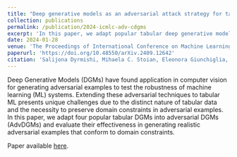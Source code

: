 ```yaml
---
title: "Deep generative models as an adversarial attack strategy for tabular machine learning"
collection: publications
permalink: /publication/2024-icmlc-adv-cdgms
excerpt: 'In this paper, we adapt popular tabular deep generative models (DGMs) into adversarial DGMs and evaluate their effectiveness in generating realistic adversarial examples that conform to domain constraints.'
date: 2024-01-28
venue: 'The Proceedings of International Conference on Machine Learning and Cybernetics'
paperurl: 'https://doi.org/10.48550/arXiv.2409.12642'
citation: 'Salijona Dyrmishi, Mihaela C. Stoian, Eleonora Giunchiglia, Maxime Cordy. Deep generative models as an adversarial attack strategy for tabular machine learning. In Proceedings of International Conference on Machine Learning and Cybernetics 2024.'
---
```


Deep Generative Models (DGMs) have found application in computer vision for generating adversarial examples to test the robustness of machine learning (ML) systems. Extending these adversarial techniques to tabular ML presents unique challenges due to the distinct nature of tabular data and the necessity to preserve domain constraints in adversarial examples. 
In this paper, we adapt four popular tabular DGMs into adversarial DGMs (AdvDGMs) and evaluate their effectiveness in generating realistic adversarial examples that conform to domain constraints.

Paper available [here](https://arxiv.org/abs/2409.12642).